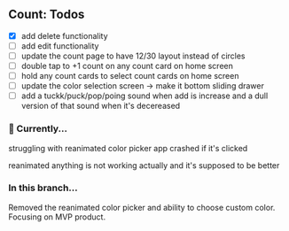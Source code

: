 ## Count: Todos

- [x] add delete functionality
- [ ] add edit functionality
- [ ] update the count page to have 12/30 layout instead of circles
- [ ] double tap to +1 count on any count card on home screen
- [ ] hold any count cards to select count cards on home screen
- [ ] update the color selection screen -> make it bottom sliding drawer
- [ ] add a tuckk/puck/pop/poing sound when add is increase and a dull version of that sound when it's decereased

### 💢 Currently...

struggling with reanimated color picker
app crashed if it's clicked

reanimated anything is not working actually and it's supposed to be better

### In this branch...

Removed the reanimated color picker and ability to choose custom color.
Focusing on MVP product.
